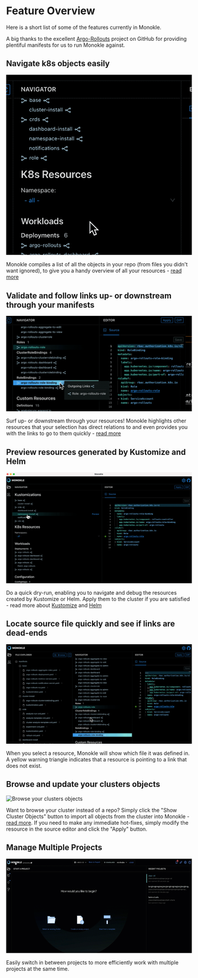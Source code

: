 # Feature Overview

Here is a short list of some of the features currently in Monokle.

A big thanks to the excellent [Argo-Rollouts](https://github.com/argoproj/argo-rollouts/) project on GitHub for
providing plentiful manifests for us to run Monokle against.

## Navigate k8s objects easily

![Navigate k8s objects easily](img/navigator.gif)

Monokle compiles a list of all the objects in your repo (from files you didn't want ignored), to give you a handy
overview of all your resources - [read more](resource-navigation.md)

## Validate and follow links up- or downstream through your manifests

![Follow links up or downstream through your manifests](img/upstream-downstream.gif)

Surf up- or downstream through your resources! Monokle highlights other resources that your selection has direct
relations to and even provides you with the links to go to them quickly - [read more](resource-navigation.md)

## Preview resources generated by Kustomize and Helm

![Preview the resources created by Kustomize or Helm](img/kustomization.gif)

Do a quick dry-run, enabling you to navigate and debug the resources created by Kustomize or Helm. Apply them to
the cluster if you are satisfied - read more about [Kustomize](kustomize.md) and [Helm](helm.md)

## Locate source file quickly and see if links are dead-ends

![Locate source file quickly, and see if links are dead-ends](img/find-file-and-dead-links.gif)

When you select a resource, Monokle will show which file it was defined in. A yellow warning triangle indicates that a resource is pointing to a link that does not exist.

## Browse and update your clusters objects

![Browse your clusters objects](img/cluster-objects.gif)

Want to browse your cluster instead of a repo? Simply click the "Show Cluster Objects" button to import all objects from
the cluster into Monokle - [read more](cluster-integration.md). If you need to make any immediate hot-fixes, simply modify
the resource in the source editor and click the "Apply" button.

## Manage Multiple Projects

![Browse your clusters objects](img/manage-multiple-projects.gif)

Easily switch in between projects to more efficiently work with multiple projects at the same time.







